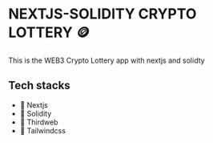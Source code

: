 # NEXTJS-SOLIDITY CRYPTO LOTTERY 🪙

This is the WEB3 Crypto Lottery app with nextjs and solidty

## Tech stacks

- 🚀 Nextjs
- 🚀 Solidity
- 🚀 Thirdweb
- 🚀 Tailwindcss
